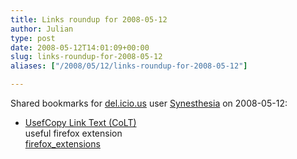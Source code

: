 ```yaml
---
title: Links roundup for 2008-05-12
author: Julian
type: post
date: 2008-05-12T14:01:09+00:00
slug: links-roundup-for-2008-05-12 
aliases: ["/2008/05/12/links-roundup-for-2008-05-12"]

---
```

Shared bookmarks for [del.icio.us][1] user [Synesthesia][2] on 2008-05-12:

  * [UsefCopy Link Text (CoLT)][3]  
    useful firefox extension  
    [firefox_extensions][4]

 [1]: https://del.icio.us/
 [2]: https://del.icio.us/synesthesia
 [3]: https://www.borngeek.com/firefox/colt
 [4]: https://del.icio.us/synesthesia/firefox_extensions